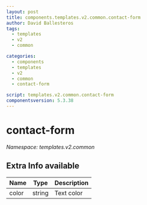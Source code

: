 ```yaml
---
layout: post
title: components.templates.v2.common.contact-form
author: David Ballesteros
tags:
  - templates
  - v2
  - common

categories:
  - components
  - templates
  - v2
  - common
  - contact-form

script: templates.v2.common.contact-form
componentsversion: 5.3.38
---
```

# contact-form

*Namespace: templates.v2.common*

## Extra Info available

| Name | Type | Description |
| --- | --- | --- |
| color | string | Text color |